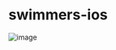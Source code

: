 # swimmers-ios
![image](https://github.com/heonha/swimmers-ios/assets/60867281/a2b5bd87-7941-4064-b321-67790f50402f)
